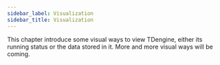 ```yaml
---
sidebar_label: Visualization
sidebar_title: Visualization
---
```


This chapter introduce some visual ways to view TDengine, either its running status or the data stored in it. More and more visual ways will be coming.